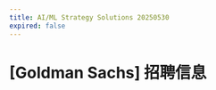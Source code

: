 ```yaml
---
title: AI/ML Strategy Solutions 20250530
expired: false
---
```


# [Goldman Sachs] 招聘信息

<JobPostingTable job-posting-json-path="jpmorganchase/data/aiml-strategy-solutions-20250602.json" />
